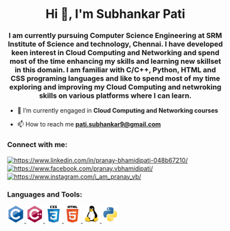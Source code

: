 <h1 align="center">Hi 👋, I'm Subhankar Pati</h1> 
<h3 align="center">I am currently pursuing Computer Science Engineering at SRM Institute of Science and technology, Chennai. I have developed keen interest in Cloud Computing and Networking and spend most of the time enhancing my skills and learning new skillset in this domain. I am familiar with C/C++, Python, HTML and CSS programing languages and like to spend most of my time exploring and improving my Cloud Computing and netwroking skills on various platforms where I can learn.</h3>

- 🌱 I’m currently engaged in **Cloud Computing and Networking courses**

- 📫 How to reach me **pati.subhankar9@gmail.com**

<h3 align="left">Connect with me:</h3>
<p align="left">
<a href="https://www.linkedin.com/in/subhankar-pati-493978130/" target="blank"><img align="center" src="https://raw.githubusercontent.com/rahuldkjain/github-profile-readme-generator/master/src/images/icons/Social/linked-in-alt.svg" alt="https://www.linkedin.com/in/pranay-bhamidipati-048b67210/" height="30" width="40" /></a>
<a href="https://www.facebook.com/profile.php?id=100007745867052" target="blank"><img align="center" src="https://raw.githubusercontent.com/rahuldkjain/github-profile-readme-generator/master/src/images/icons/Social/facebook.svg" alt="https://www.facebook.com/pranay.vbhamidipati/" height="30" width="40" /></a>
<a href="https://instagram.com/subhankarpati?utm_medium=copy_link" target="blank"><img align="center" src="https://raw.githubusercontent.com/rahuldkjain/github-profile-readme-generator/master/src/images/icons/Social/instagram.svg" alt="https://www.instagram.com/i_am_pranay_vb/" height="30" width="40" /></a>
</p>


<h3 align="left">Languages and Tools:</h3>
<p align="left"> <a href="https://www.cprogramming.com/" target="_blank"> <img src="https://raw.githubusercontent.com/devicons/devicon/master/icons/c/c-original.svg" alt="c" width="40" height="40"/> </a> <a href="https://www.w3schools.com/cpp/" target="_blank"> <img src="https://raw.githubusercontent.com/devicons/devicon/master/icons/cplusplus/cplusplus-original.svg" alt="cplusplus" width="40" height="40"/> </a> <a href="https://www.w3schools.com/css/" target="_blank"> <img src="https://raw.githubusercontent.com/devicons/devicon/master/icons/css3/css3-original-wordmark.svg" alt="css3" width="40" height="40"/> </a> <a href="https://www.w3.org/html/" target="_blank"> <img src="https://raw.githubusercontent.com/devicons/devicon/master/icons/html5/html5-original-wordmark.svg" alt="html5" width="40" height="40"/> </a> <a href="https://www.linux.org/" target="_blank"> <img src="https://raw.githubusercontent.com/devicons/devicon/master/icons/linux/linux-original.svg" alt="linux" width="40" height="40"/> </a>  <a href="https://www.python.org" target="_blank"> <img src="https://raw.githubusercontent.com/devicons/devicon/master/icons/python/python-original.svg" alt="python" width="40" height="40"/> </a> </p>




<!---
Subhankar27/Subhankar27 is a ✨ special ✨ repository because its `README.md` (this file) appears on your GitHub profile.
You can click the Preview link to take a look at your changes.
--->
